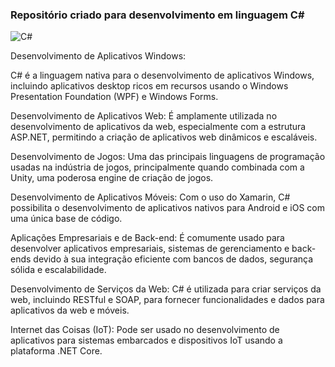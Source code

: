 ### Repositório criado para desenvolvimento em linguagem C#
![C#](https://img.shields.io/badge/Csharp-7d3cde?style=for-the-badge&logo=CSharp&logoColor=white) 

Desenvolvimento de Aplicativos Windows: 

C# é a linguagem nativa para o desenvolvimento de aplicativos Windows, incluindo aplicativos desktop ricos em recursos usando o Windows Presentation Foundation (WPF) e Windows Forms.

Desenvolvimento de Aplicativos Web: 
É amplamente utilizada no desenvolvimento de aplicativos da web, especialmente com a estrutura ASP.NET, permitindo a criação de aplicativos web dinâmicos e escaláveis.

Desenvolvimento de Jogos: 
Uma das principais linguagens de programação usadas na indústria de jogos, principalmente quando combinada com a Unity, uma poderosa engine de criação de jogos.

Desenvolvimento de Aplicativos Móveis: 
Com o uso do Xamarin, C# possibilita o desenvolvimento de aplicativos nativos para Android e iOS com uma única base de código.

Aplicações Empresariais e de Back-end: 
É comumente usado para desenvolver aplicativos empresariais, sistemas de gerenciamento e back-ends devido à sua integração eficiente com bancos de dados, segurança sólida e escalabilidade.

Desenvolvimento de Serviços da Web: 
C# é utilizada para criar serviços da web, incluindo RESTful e SOAP, para fornecer funcionalidades e dados para aplicativos da web e móveis.

Internet das Coisas (IoT): 
Pode ser usado no desenvolvimento de aplicativos para sistemas embarcados e dispositivos IoT usando a plataforma .NET Core.












